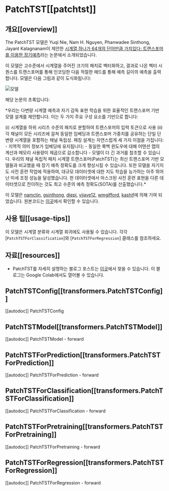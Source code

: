 <!--Copyright 2023 The HuggingFace Team. All rights reserved.

Licensed under the Apache License, Version 2.0 (the "License"); you may not use this file except in compliance with
the License. You may obtain a copy of the License at

http://www.apache.org/licenses/LICENSE-2.0

Unless required by applicable law or agreed to in writing, software distributed under the License is distributed on
an "AS IS" BASIS, WITHOUT WARRANTIES OR CONDITIONS OF ANY KIND, either express or implied. See the License for the
specific language governing permissions and limitations under the License.

⚠️ Note that this file is in Markdown but contain specific syntax for our doc-builder (similar to MDX) that may not be
rendered properly in your Markdown viewer.

-->

# PatchTST[[patchtst]]

## 개요[[overview]]

The PatchTST 모델은 Yuqi Nie, Nam H. Nguyen, Phanwadee Sinthong, Jayant Kalagnanam이 제안한 [시계열 하나가 64개의 단어만큼 가치있다: 트랜스포머를 이용한 장기예측](https://huggingface.co/papers/2211.14730)라는 논문에서 소개되었습니다.

이 모델은 고수준에서 시계열을 주어진 크기의 패치로 벡터화하고, 결과로 나온 벡터 시퀀스를 트랜스포머를 통해 인코딩한 다음 적절한 헤드를 통해 예측 길이의 예측을 출력합니다. 모델은 다음 그림과 같이 도식화됩니다:

![모델](https://github.com/namctin/transformers/assets/8100/150af169-29de-419a-8d98-eb78251c21fa)

해당 논문의 초록입니다:

*우리는 다변량 시계열 예측과 자기 감독 표현 학습을 위한 효율적인 트랜스포머 기반 모델 설계를 제안합니다. 이는 두 가지 주요 구성 요소를 기반으로 합니다: 

(i) 시계열을 하위 시리즈 수준의 패치로 분할하여 트랜스포머의 입력 토큰으로 사용
(ii) 각 채널이 모든 시리즈에 걸쳐 동일한 임베딩과 트랜스포머 가중치를 공유하는 단일 단변량 시계열을 포함하는 채널 독립성. 패칭 설계는 자연스럽게 세 가지 이점을 가집니다: 
    - 지역적 의미 정보가 임베딩에 유지됩니다; 
    - 동일한 룩백 윈도우에 대해 어텐션 맵의 계산과 메모리 사용량이 제곱으로 감소합니다
    - 모델이 더 긴 과거를 참조할 수 있습니다. 
    우리의 채널 독립적 패치 시계열 트랜스포머(PatchTST)는 최신 트랜스포머 기반 모델들과 비교했을 때 장기 예측 정확도를 크게 향상시킬 수 있습니다. 또한 모델을 자기지도 사전 훈련 작업에 적용하여, 대규모 데이터셋에 대한 지도 학습을 능가하는 아주 뛰어난 미세 조정 성능을 달성했습니다. 한 데이터셋에서 마스크된 사전 훈련 표현을 다른 데이터셋으로 전이하는 것도 최고 수준의 예측 정확도(SOTA)를 산출했습니다.*

이 모델은 [namctin](https://huggingface.co/namctin), [gsinthong](https://huggingface.co/gsinthong), [diepi](https://huggingface.co/diepi), [vijaye12](https://huggingface.co/vijaye12), [wmgifford](https://huggingface.co/wmgifford), [kashif](https://huggingface.co/kashif)에 의해 기여 되었습니다. 원본코드는 [이곳](https://github.com/yuqinie98/PatchTST)에서 확인할 수 있습니다.

## 사용 팁[[usage-tips]]

이 모델은 시계열 분류와 시계열 회귀에도 사용될 수 있습니다. 각각 [`PatchTSTForClassification`]와 [`PatchTSTForRegression`] 클래스를 참조하세요.

## 자료[[resources]]

- PatchTST를 자세히 설명하는 블로그 포스트는 [이곳](https://huggingface.co/blog/patchtst)에서 찾을 수 있습니다. 
이 블로그는 Google Colab에서도 열어볼 수 있습니다.

## PatchTSTConfig[[transformers.PatchTSTConfig]]

[[autodoc]] PatchTSTConfig

## PatchTSTModel[[transformers.PatchTSTModel]]

[[autodoc]] PatchTSTModel
    - forward

## PatchTSTForPrediction[[transformers.PatchTSTForPrediction]]

[[autodoc]] PatchTSTForPrediction
    - forward

## PatchTSTForClassification[[transformers.PatchTSTForClassification]]

[[autodoc]] PatchTSTForClassification
    - forward

## PatchTSTForPretraining[[transformers.PatchTSTForPretraining]]

[[autodoc]] PatchTSTForPretraining
    - forward

## PatchTSTForRegression[[transformers.PatchTSTForRegression]]

[[autodoc]] PatchTSTForRegression
    - forward
